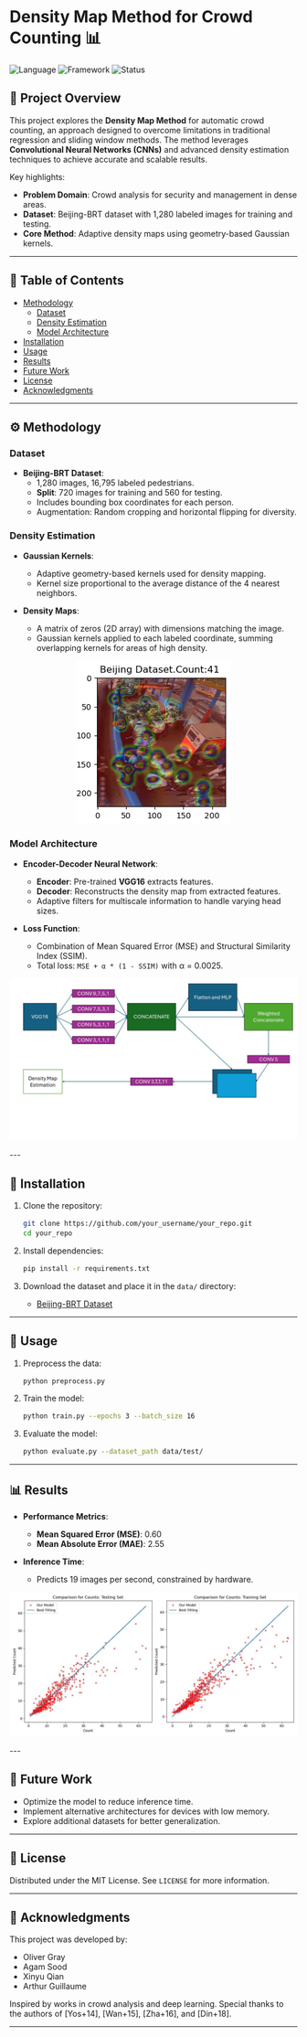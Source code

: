 
# **Density Map Method for Crowd Counting** 📊

![Language](https://img.shields.io/badge/language-Python-blue)
![Framework](https://img.shields.io/badge/framework-TensorFlow%2FKeras-orange)
![Status](https://img.shields.io/badge/status-Completed-success)

## 🌟 **Project Overview**

This project explores the **Density Map Method** for automatic crowd counting, an approach designed to overcome limitations in traditional regression and sliding window methods. The method leverages **Convolutional Neural Networks (CNNs)** and advanced density estimation techniques to achieve accurate and scalable results.  

Key highlights:
- **Problem Domain**: Crowd analysis for security and management in dense areas.
- **Dataset**: Beijing-BRT dataset with 1,280 labeled images for training and testing.
- **Core Method**: Adaptive density maps using geometry-based Gaussian kernels.

---

## 📖 **Table of Contents**

- [Methodology](#methodology)
  - [Dataset](#dataset)
  - [Density Estimation](#density-estimation)
  - [Model Architecture](#model-architecture)
- [Installation](#installation)
- [Usage](#usage)
- [Results](#results)
- [Future Work](#future-work)
- [License](#license)
- [Acknowledgments](#acknowledgments)

---

## ⚙️ **Methodology**

### **Dataset**

- **Beijing-BRT Dataset**:  
  - 1,280 images, 16,795 labeled pedestrians.  
  - **Split**: 720 images for training and 560 for testing.  
  - Includes bounding box coordinates for each person.  
  - Augmentation: Random cropping and horizontal flipping for diversity.  

### **Density Estimation**

- **Gaussian Kernels**:  
  - Adaptive geometry-based kernels used for density mapping.  
  - Kernel size proportional to the average distance of the 4 nearest neighbors.  

- **Density Maps**:  
  - A matrix of zeros (2D array) with dimensions matching the image.  
  - Gaussian kernels applied to each labeled coordinate, summing overlapping kernels for areas of high density.

<p align="center">
  <img src="assets/img/density_images.png" alias="density example">
</p>

### **Model Architecture**

- **Encoder-Decoder Neural Network**:  
  - **Encoder**: Pre-trained **VGG16** extracts features.  
  - **Decoder**: Reconstructs the density map from extracted features.  
  - Adaptive filters for multiscale information to handle varying head sizes.  

- **Loss Function**:  
  - Combination of Mean Squared Error (MSE) and Structural Similarity Index (SSIM).  
  - Total loss: `MSE + α * (1 - SSIM)` with α = 0.0025.  

<p>
  <img src="assets/img/network_archi.jpg" alias="model archi">
</p>
---

## 🔧 **Installation**

1. Clone the repository:
   ```bash
   git clone https://github.com/your_username/your_repo.git
   cd your_repo
   ```

2. Install dependencies:
   ```bash
   pip install -r requirements.txt
   ```

3. Download the dataset and place it in the `data/` directory:
   - [Beijing-BRT Dataset](dataset_download_link)

---

## 🚀 **Usage**

1. Preprocess the data:
   ```bash
   python preprocess.py
   ```

2. Train the model:
   ```bash
   python train.py --epochs 3 --batch_size 16
   ```

3. Evaluate the model:
   ```bash
   python evaluate.py --dataset_path data/test/
   ```

---

## 📊 **Results**

- **Performance Metrics**:  
  - **Mean Squared Error (MSE)**: 0.60  
  - **Mean Absolute Error (MAE)**: 2.55  

- **Inference Time**:  
  - Predicts 19 images per second, constrained by hardware.  

<p>
  <img src="assets/img/trainvstest.jpg" alias="resutl bei">
</p>
---

## 🌱 **Future Work**

- Optimize the model to reduce inference time.  
- Implement alternative architectures for devices with low memory.  
- Explore additional datasets for better generalization.  

---

## 📄 **License**

Distributed under the MIT License. See `LICENSE` for more information.

---

## 🙌 **Acknowledgments**

This project was developed by:  
- Oliver Gray  
- Agam Sood  
- Xinyu Qian  
- Arthur Guillaume  

Inspired by works in crowd analysis and deep learning. Special thanks to the authors of [Yos+14], [Wan+15], [Zha+16], and [Din+18].

---
